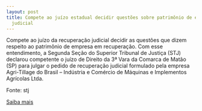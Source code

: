 ```yaml
---
layout: post
title: Compete ao juízo estadual decidir questões sobre patrimônio de empresa em recuperação
  judicial
---
```

<p>Compete ao juízo da recuperação judicial decidir as questões que dizem respeito ao patrimônio de empresa em recuperação. Com esse entendimento, a Segunda Seção do Superior Tribunal de Justiça (STJ) declarou competente o juízo de Direito da 3ª Vara da Comarca de Matão (SP) para julgar o pedido de recuperação judicial formulado pela empresa Agri-Tillage do Brasil – Indústria e Comércio de Máquinas e Implementos Agrícolas Ltda.</p><p>Fonte: stj</p><p><a href="http://www.stj.jus.br/portal_stj/publicacao/engine.wsp?tmp.area=398&tmp.texto=91629" target="_blank">Saiba mais </a></p>
